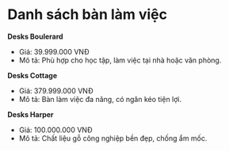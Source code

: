 # Danh sách bàn làm việc

**Desks Boulerard**
- Giá: 39.999.000 VNĐ
- Mô tả: Phù hợp cho học tập, làm việc tại nhà hoặc văn phòng.

**Desks Cottage**
- Giá: 379.999.000 VNĐ
- Mô tả: Bàn làm việc đa năng, có ngăn kéo tiện lợi.

**Desks Harper**
- Giá: 100.000.000 VNĐ
- Mô tả: Chất liệu gỗ công nghiệp bền đẹp, chống ẩm mốc.
